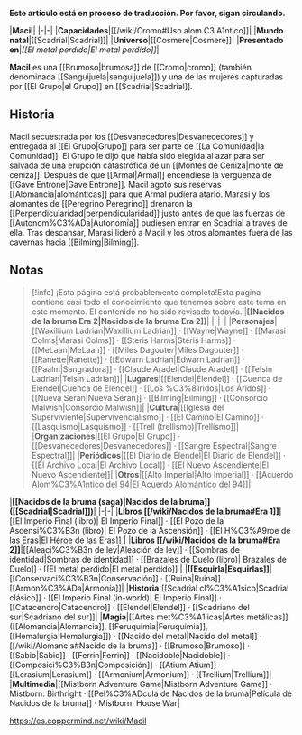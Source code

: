 **Este artículo está en proceso de traducción. Por favor, sigan circulando.**


|**Macil**|
|-|-|
|**Capacidades**|[[/wiki/Cromo#Uso alom.C3.A1ntico]]|
|**Mundo natal**|[[Scadrial\|Scadrial]]|
|**Universo**|[[Cosmere\|Cosmere]]|
|**Presentado en**|*[[El metal perdido\|El metal perdido]]*|

**Macil** es una [[Brumoso\|brumosa]] de [[Cromo\|cromo]] (también denominada [[Sanguijuela\|sanguijuela]]) y una de las mujeres capturadas por [[El Grupo\|el Grupo]] en [[Scadrial\|Scadrial]].

## Historia
Macil secuestrada por los [[Desvanecedores\|Desvanecedores]] y entregada al [[El Grupo\|Grupo]] para ser parte de [[La Comunidad\|la Comunidad]]. El Grupo le dijo que había sido elegida al azar para ser salvada de una erupción catastrófica de un [[Montes de Ceniza\|monte de ceniza]].
Después de que [[Armal\|Armal]] encendiese la vergüenza de [[Gave Entrone\|Gave Entrone]]. Macil agotó sus reservas [[Alomancia\|alománticas]] para que Armal pudiera atarlo. Marasi y los alomantes de [[Peregrino\|Peregrino]] drenaron la [[Perpendicularidad\|perpendicularidad]] justo antes de que las fuerzas de [[Autonom%C3%ADa\|Autonomía]] pudiesen entrar en Scadrial a traves de ella. Tras descansar, Marasi lideró a Macil y los otros alomantes fuera de las cavernas hacia [[Bilming\|Bilming]].

## Notas

> [!info] ¡Esta página está probablemente completa!Esta página contiene casi todo el conocimiento que tenemos sobre este tema en este momento.
El contenido no ha sido revisado todavía.
|**[[Nacidos de la bruma Era 2\|Nacidos de la bruma Era 2]]**|
|-|-|
|**Personajes**|[[Waxillium Ladrian\|Waxillium Ladrian]] · [[Wayne\|Wayne]] · [[Marasi Colms\|Marasi Colms]] · [[Steris Harms\|Steris Harms]] · [[MeLaan\|MeLaan]] · [[Miles Dagouter\|Miles Dagouter]] · [[Ranette\|Ranette]] · [[Edwarn Ladrian\|Edwarn Ladrian]] · [[Paalm\|Sangradora]] · [[Claude Aradel\|Claude Aradel]] · [[Telsin Ladrian\|Telsin Ladrian]]|
|**Lugares**|[[Elendel\|Elendel]] · [[Cuenca de Elendel\|Cuenca de Elendel]] · [[Los %C3%81ridos\|Los Áridos]] · [[Nueva Seran\|Nueva Seran]] · [[Bilming\|Bilming]] · [[Consorcio Malwish\|Consorcio Malwish]]|
|**Cultura**|[[Iglesia del Superviviente\|Supervivencialismo]] · [[El Camino\|El Camino]] · [[Lasquismo\|Lasquismo]] · [[Trell (trellismo)\|Trellismo]]|
|**Organizaciones**|[[El Grupo\|El Grupo]] · [[Desvanecedores\|Desvanecedores]] · [[Sangre Espectral\|Sangre Espectral]]|
|**Periódicos**|[[El Diario de Elendel\|El Diario de Elendel]] · [[El Archivo Local\|El Archivo Local]] · [[El Nuevo Ascendiente\|El Nuevo Ascendiente]]|
|**Otros**|[[Alto Imperial\|Alto Imperial]] · [[Acuerdo Alom%C3%A1ntico del 94\|El Acuerdo Alomántico del 94]]|

|**[[Nacidos de la bruma (saga)\|Nacidos de la bruma]] ([[Scadrial\|Scadrial]])**|
|-|-|
|**Libros [[/wiki/Nacidos de la bruma#Era 1]]**|[[El Imperio Final (libro)\| El Imperio Final]] · [[El Pozo de la Ascensi%C3%B3n (libro)\| El Pozo de la Ascensión]] · [[El H%C3%A9roe de las Eras\|El Héroe de las Eras]] |
|**Libros [[/wiki/Nacidos de la bruma#Era 2]]**|[[Aleaci%C3%B3n de ley\|Aleación de ley]] · [[Sombras de identidad\|Sombras de identidad]] · [[Brazales de Duelo (libro)\| Brazales de Duelo]] · [[El metal perdido\|El metal perdido]]  |
|**[[Esquirla\|Esquirlas]]**|[[Conservaci%C3%B3n\|Conservación]] · [[Ruina\|Ruina]] · [[Armon%C3%ADa\|Armonía]]|
|**Historia**|[[Scadrial cl%C3%A1sico\|Scadrial clásico]] · [[El Imperio Final (in-world)\| El Imperio Final]] · [[Catacendro\|Catacendro]] · [[Elendel\|Elendel]] · [[Scadriano del sur\|Scadriano del sur]]|
|**Magia**|[[Artes met%C3%A1licas\|Artes metálicas]] ([[Alomancia\|Alomancia]], [[Feruquimia\|Feruquimia]], [[Hemalurgia\|Hemalurgia]]) · [[Nacido del metal\|Nacido del metal]] · [[/wiki/Alomancia#Nacido de la bruma]] · [[Brumoso\|Brumoso]] · [[Sabio\|Sabio]] · [[Ferrin\|Ferrin]] · [[Nacidoble\|Nacidoble]] · [[Composici%C3%B3n\|Composición]] · [[Atium\|Atium]] · [[Lerasium\|Lerasium]] · [[Armonium\|Armonium]] · [[Trellium\|Trellium]]|
|**Multimedia**|[[Mistborn Adventure Game\|Mistborn Adventure Game‎‎]] · Mistborn: Birthright · [[Pel%C3%ADcula de Nacidos de la bruma\|Película de Nacidos de la bruma]] · Mistborn: House War|



https://es.coppermind.net/wiki/Macil